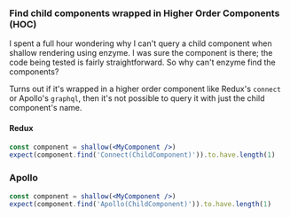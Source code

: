 ### Find child components wrapped in Higher Order Components (HOC)

I spent a full hour wondering why I can't query a child component when shallow rendering using enzyme. I was sure the component is there; the code being tested is fairly straightforward. So why can't enzyme find the components?

Turns out if it's wrapped in a higher order component like Redux's `connect` or Apollo's `graphql`, then it's not possible to query it with just the child component's name.

#### Redux

```jsx
const component = shallow(<MyComponent />)
expect(component.find('Connect(ChildComponent)')).to.have.length(1)
```

### Apollo

```jsx
const component = shallow(<MyComponent />)
expect(component.find('Apollo(ChildComponent)')).to.have.length(1)
```
